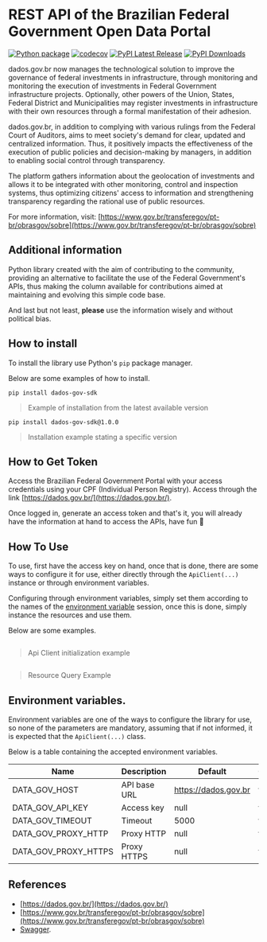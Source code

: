 # REST API of the Brazilian Federal Government Open Data Portal

[![Python package](https://github.com/adrianolaselva/dados-gov-python-sdk/actions/workflows/python-package.yml/badge.svg?branch=master)](https://github.com/adrianolaselva/dados-gov-python-sdk/actions/workflows/python-package.yml)
[![codecov](https://codecov.io/github/adrianolaselva/dados-gov-python-sdk/graph/badge.svg?token=1JFRLT3ZLM)](https://codecov.io/github/adrianolaselva/dados-gov-python-sdk)
[![PyPI Latest Release](https://img.shields.io/pypi/v/dados-gov-sdk.svg)](https://pypi.org/project/dados-gov-sdk/) 
[![PyPI Downloads](https://img.shields.io/pypi/dm/dados-gov-sdk.svg?label=PyPI%20downloads)](https://pypi.org/project/dados-gov-sdk/)

dados.gov.br now manages the technological solution to improve the governance of federal investments in infrastructure, 
through monitoring and monitoring the execution of investments in Federal Government infrastructure projects. 
Optionally, other powers of the Union, States, Federal District and Municipalities may register investments in 
infrastructure with their own resources through a formal manifestation of their adhesion.

dados.gov.br, in addition to complying with various rulings from the Federal Court of Auditors, aims to meet society's 
demand for clear, updated and centralized information. Thus, it positively impacts the effectiveness of the execution 
of public policies and decision-making by managers, in addition to enabling social control through transparency.

The platform gathers information about the geolocation of investments and allows it to be integrated with other 
monitoring, control and inspection systems, thus optimizing citizens' access to information and strengthening 
transparency regarding the rational use of public resources.

For more information, visit: [https://www.gov.br/transferegov/pt-br/obrasgov/sobre](https://www.gov.br/transferegov/pt-br/obrasgov/sobre)

## Additional information

Python library created with the aim of contributing to the community, providing an alternative to facilitate the use of 
the Federal Government's APIs, thus making the column available for contributions aimed at maintaining and evolving this 
simple code base.

And last but not least, **please** use the information wisely and without political bias.

## How to install

To install the library use Python's `pip` package manager.

Below are some examples of how to install.

```shell
pip install dados-gov-sdk
```
> Example of installation from the latest available version

```shell
pip install dados-gov-sdk@1.0.0
```
> Installation example stating a specific version

## How to Get Token

Access the Brazilian Federal Government Portal with your access credentials using your CPF (Individual Person Registry). 
Access through the link [https://dados.gov.br/](https://dados.gov.br/).

Once logged in, generate an access token and that's it, you will already have the information at hand to access the 
APIs, have fun 🥳

## How To Use

To use, first have the access key on hand, once that is done, there are some ways to configure it for use, either 
directly through the `ApiClient(...)` instance or through environment variables.

Configuring through environment variables, simply set them according to the names of the [environment variable](#environment-variables) session, 
once this is done, simply instance the resources and use them.

Below are some examples.

```python

```
> Api Client initialization example

```python

```
> Resource Query Example

## Environment variables.

Environment variables are one of the ways to configure the library for use, so none of the parameters are mandatory, 
assuming that if not informed, it is expected that the `ApiClient(...)` class.

Below is a table containing the accepted environment variables.

| Name                 | Description  | Default              | Optional |
|----------------------|--------------|----------------------|----------|
| DATA_GOV_HOST        | API base URL | https://dados.gov.br | true     |
| DATA_GOV_API_KEY     | Access key   | null                 | true     |
| DATA_GOV_TIMEOUT     | Timeout      | 5000                 | true     |
| DATA_GOV_PROXY_HTTP  | Proxy HTTP   | null                 | true     |
| DATA_GOV_PROXY_HTTPS | Proxy HTTPS  | null                 | true     |

## References

- [https://dados.gov.br/](https://dados.gov.br/)
- [https://www.gov.br/transferegov/pt-br/obrasgov/sobre](https://www.gov.br/transferegov/pt-br/obrasgov/sobre)
- [Swagger](https://dados.gov.br/swagger-ui/index.html).



